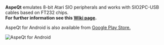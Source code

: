 **AspeQt** emulates 8-bit Atari SIO peripherals and works with SIO2PC-USB cables based on FT232 chips.  
**For further information see this [Wiki page](https://github.com/greblus/aspeqt/wiki/AspeQt-Atari-Serial-Peripheral-Emulator-for-Android).**  

AspeQt for Android is also available from [Google Play Store.](https://play.google.com/store/apps/details?id=org.qtproject.example.AspeQt)  

![AspeQt for Android](https://lh3.googleusercontent.com/qv7hwZgxWfVRO1MYtMm0sBkEiE-2f1HmQTJbQr7voDCwbOT5CQYaSKFy036RX4Ebhg=h900)


